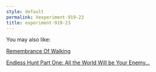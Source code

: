 ```yaml
---
style: default
permalink: Xexperiment-919-23
title: experiment-919-23
---
```

You may also like:

[Remembrance Of Walking](http://scp-wiki.net/remembrance-of-walking)

[Endless Hunt Part One: All the World Will be Your Enemy...](http://scp-wiki.net/ofanendlesshunt-partone-alltheworldwillbeyourenemy)
